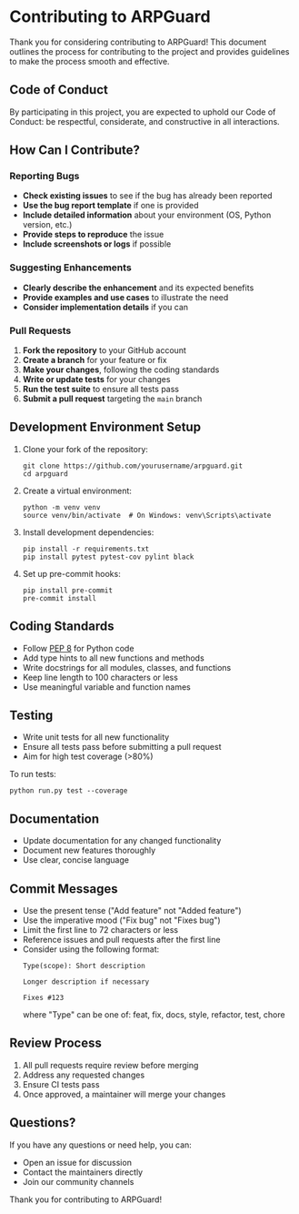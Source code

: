 # Contributing to ARPGuard

Thank you for considering contributing to ARPGuard! This document outlines the process for contributing to the project and provides guidelines to make the process smooth and effective.

## Code of Conduct

By participating in this project, you are expected to uphold our Code of Conduct: be respectful, considerate, and constructive in all interactions.

## How Can I Contribute?

### Reporting Bugs

- **Check existing issues** to see if the bug has already been reported
- **Use the bug report template** if one is provided
- **Include detailed information** about your environment (OS, Python version, etc.)
- **Provide steps to reproduce** the issue
- **Include screenshots or logs** if possible

### Suggesting Enhancements

- **Clearly describe the enhancement** and its expected benefits
- **Provide examples and use cases** to illustrate the need
- **Consider implementation details** if you can

### Pull Requests

1. **Fork the repository** to your GitHub account
2. **Create a branch** for your feature or fix
3. **Make your changes**, following the coding standards
4. **Write or update tests** for your changes
5. **Run the test suite** to ensure all tests pass
6. **Submit a pull request** targeting the `main` branch

## Development Environment Setup

1. Clone your fork of the repository:
   ```
   git clone https://github.com/yourusername/arpguard.git
   cd arpguard
   ```

2. Create a virtual environment:
   ```
   python -m venv venv
   source venv/bin/activate  # On Windows: venv\Scripts\activate
   ```

3. Install development dependencies:
   ```
   pip install -r requirements.txt
   pip install pytest pytest-cov pylint black
   ```

4. Set up pre-commit hooks:
   ```
   pip install pre-commit
   pre-commit install
   ```

## Coding Standards

- Follow [PEP 8](https://www.python.org/dev/peps/pep-0008/) for Python code
- Add type hints to all new functions and methods
- Write docstrings for all modules, classes, and functions
- Keep line length to 100 characters or less
- Use meaningful variable and function names

## Testing

- Write unit tests for all new functionality
- Ensure all tests pass before submitting a pull request
- Aim for high test coverage (>80%)

To run tests:
```
python run.py test --coverage
```

## Documentation

- Update documentation for any changed functionality
- Document new features thoroughly
- Use clear, concise language

## Commit Messages

- Use the present tense ("Add feature" not "Added feature")
- Use the imperative mood ("Fix bug" not "Fixes bug")
- Limit the first line to 72 characters or less
- Reference issues and pull requests after the first line
- Consider using the following format:
  ```
  Type(scope): Short description

  Longer description if necessary

  Fixes #123
  ```
  where "Type" can be one of: feat, fix, docs, style, refactor, test, chore

## Review Process

1. All pull requests require review before merging
2. Address any requested changes
3. Ensure CI tests pass
4. Once approved, a maintainer will merge your changes

## Questions?

If you have any questions or need help, you can:
- Open an issue for discussion
- Contact the maintainers directly
- Join our community channels

Thank you for contributing to ARPGuard! 